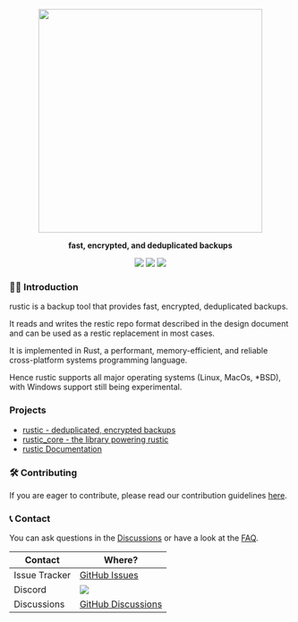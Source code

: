 <p align="center">
<img src="https://media.githubusercontent.com/media/rustic-rs/docs/main/assets/readme_header.png" height="400" />
</p>
<p align="center">
<b>fast, encrypted, and deduplicated backups</b>
</p>

<p align="center">
<a href="https://crates.io/crates/rustic-rs"><img src="https://img.shields.io/crates/v/rustic-rs.svg" /></a>
<a href="https://raw.githubusercontent.com/rustic-rs/rustic/main/"><img src="https://img.shields.io/badge/license-Apache2.0/MIT-blue.svg" /></a>
<a href="https://crates.io/crates/rustic-rs"><img src="https://img.shields.io/crates/d/rustic-rs.svg" /></a>
<p>

### 🙋‍♀️ Introduction

rustic is a backup tool that provides fast, encrypted, deduplicated backups.

It reads and writes the restic repo format described in the design document and can be used as a restic replacement in most cases.

It is implemented in Rust, a performant, memory-efficient, and reliable cross-platform systems programming language.

Hence rustic supports all major operating systems (Linux, MacOs, *BSD), with Windows support still being experimental.

### Projects

- [rustic - deduplicated, encrypted backups](https://github.com/rustic-rs/rustic/)
- [rustic_core - the library powering rustic](https://github.com/rustic-rs/rustic/tree/main/crates/rustic_core)
- [rustic Documentation](https://rustic.cli.rs/docs)

### 🛠️ Contributing

If you are eager to contribute, please read our contribution guidelines [here](https://rustic.cli.rs/docs/contributing-to-rustic.html).

### 📞 Contact

You can ask questions in the [Discussions](https://github.com/rustic-rs/rustic/discussions) or have a look at the
[FAQ](https://rustic.cli.rs/docs/FAQ.html).

| Contact       | Where?                                                                                                   |
| ------------- | -------------------------------------------------------------------------------------------------------- |
| Issue Tracker | [GitHub Issues](https://github.com/rustic-rs/rustic/issues)                                              |
| Discord       | [![](https://dcbadge.vercel.app/api/server/WRUWENZnzQ?style=flat-square)](https://discord.gg/WRUWENZnzQ) |
| Discussions   | [GitHub Discussions](https://github.com/rustic-rs/rustic/discussions)
